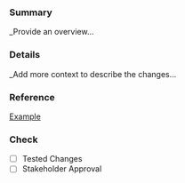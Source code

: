 ### Summary
_Provide an overview...

### Details
_Add more context to describe the changes...

### Reference
[Example](www.google.com)

### Check
- [ ] Tested Changes
- [ ] Stakeholder Approval
